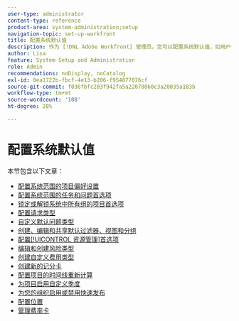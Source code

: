 ```yaml
---
user-type: administrator
content-type: reference
product-area: system-administration;setup
navigation-topic: set-up-workfront
title: 配置系统默认值
description: 作为 [!DNL Adobe Workfront] 管理员，您可以配置系统默认值，如用户创建的所有项目的首选项。
author: Lisa
feature: System Setup and Administration
role: Admin
recommendations: noDisplay, noCatalog
exl-id: 0ea1722b-fbcf-4e13-b206-f954877076cf
source-git-commit: f036fbfc203f942fa5a22070860c3a20035a183b
workflow-type: tm+mt
source-wordcount: '108'
ht-degree: 28%

---
```


# 配置系统默认值

本节包含以下文章：

* [配置系统范围的项目偏好设置](../../../administration-and-setup/set-up-workfront/configure-system-defaults/set-project-preferences.md)
* [配置系统范围的任务和问题首选项](../../../administration-and-setup/set-up-workfront/configure-system-defaults/set-task-issue-preferences.md)
* [锁定或解锁系统中所有组的项目首选项](../../../administration-and-setup/set-up-workfront/configure-system-defaults/lock-or-unlock-project-preferences-for-groups-system.md)
* [配置请求类型](../../../administration-and-setup/set-up-workfront/configure-system-defaults/configure-request-types.md)
* [自定义默认问题类型](../../../administration-and-setup/set-up-workfront/configure-system-defaults/customize-default-issue-types.md)
* [创建、编辑和共享默认过滤器、视图和分组](../../../administration-and-setup/set-up-workfront/configure-system-defaults/create-and-share-default-fvgs.md)
* [配置[!UICONTROL 资源管理]首选项](../../../administration-and-setup/set-up-workfront/configure-system-defaults/configure-resource-mgmt-preferences.md)
* [编辑和创建风险类型](../../../administration-and-setup/set-up-workfront/configure-system-defaults/edit-create-risk-types.md)
* [创建自定义费用类型](../../../administration-and-setup/set-up-workfront/configure-system-defaults/create-custom-expense-types.md)
* [创建新的记分卡](../../../administration-and-setup/set-up-workfront/configure-system-defaults/create-scorecard.md)
* [配置项目的时间线重新计算](../../../administration-and-setup/set-up-workfront/configure-system-defaults/configure-timeline-recalculations-projects.md)
* [为项目启用自定义季度](../../../administration-and-setup/set-up-workfront/configure-system-defaults/enable-custom-quarters-projects.md)
* [为您的组织启用或禁用快速发布](../../../administration-and-setup/set-up-workfront/configure-system-defaults/enable-fast-release-process.md)
* [配置位置](/help/quicksilver/administration-and-setup/set-up-workfront/configure-system-defaults/configure-locations.md)
* [管理费率卡](/help/quicksilver/administration-and-setup/set-up-workfront/configure-system-defaults/manage-rate-cards.md)
